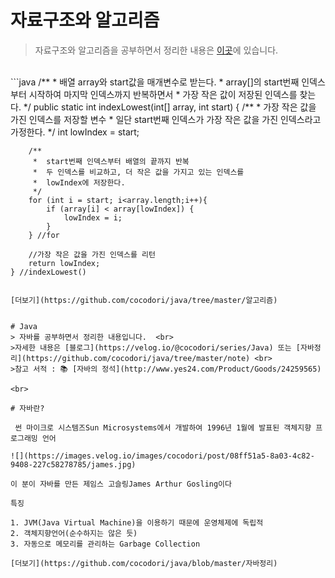 # 자료구조와 알고리즘 
> 자료구조와 알고리즘을 공부하면서 정리한 내용은 [이곳](https://github.com/cocodori/java/tree/master/알고리즘)에 있습니다.
<br>
```java
    /**
     *  배열 array와 start값을 매개변수로 받는다.
     *  array[]의 start번째 인덱스부터 시작하여 마지막 인덱스까지 반복하면서
     *  가장 작은 값이 저장된 인덱스를 찾는다. 
     */
    public static int indexLowest(int[] array, int start) {
        /**
         *  가장 작은 값을 가진 인덱스를 저장할 변수
         *  일단 start번째 인덱스가 가장 작은 값을 가진 인덱스라고 가정한다.
         */
        int lowIndex = start;
        
        /**
         *  start번째 인덱스부터 배열의 끝까지 반복
         *  두 인덱스를 비교하고, 더 작은 값을 가지고 있는 인덱스를
         *  lowIndex에 저장한다.
         */
        for (int i = start; i<array.length;i++){
            if (array[i] < array[lowIndex]) {
                lowIndex = i;
            }
        } //for

        //가장 작은 값을 가진 인덱스를 리턴
        return lowIndex;
    } //indexLowest() 
```

[더보기](https://github.com/cocodori/java/tree/master/알고리즘)


# Java 
> 자바를 공부하면서 정리한 내용입니다.  <br>
>자세한 내용은 [블로그](https://velog.io/@cocodori/series/Java) 또는 [자바정리](https://github.com/cocodori/java/tree/master/note) <br>
>참고 서적 : 📚 [자바의 정석](http://www.yes24.com/Product/Goods/24259565) 

<br>

# 자바란?

 썬 마이크로 시스템즈Sun Microsystems에서 개발하여 1996년 1월에 발표된 객체지향 프로그래밍 언어

![](https://images.velog.io/images/cocodori/post/08ff51a5-8a03-4c82-9408-227c58278785/james.jpg)

이 분이 자바를 만든 제임스 고슬링James Arthur Gosling이다

특징

1. JVM(Java Virtual Machine)을 이용하기 때문에 운영체제에 독립적
2. 객체지향언어(순수하지는 않은 듯)
3. 자동으로 메모리를 관리하는 Garbage Collection

[더보기](https://github.com/cocodori/java/blob/master/자바정리)